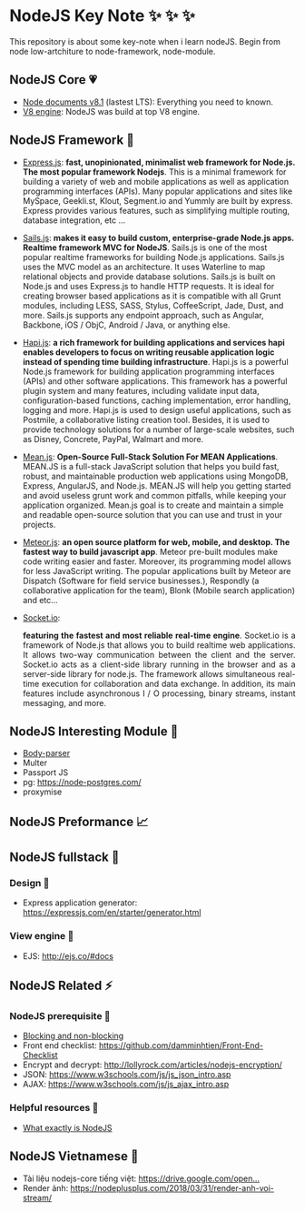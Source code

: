 # NodeJS Key Note :sparkles: :sparkles: :sparkles:
This repository is about some key-note when i learn nodeJS. Begin from node low-artchiture to node-framework, node-module.

## NodeJS Core :heartpulse:
* [Node documents v8.1](https://nodejs.org/dist/latest-v8.x/docs/api/) (lastest LTS): Everything you need to known.
* [V8 engine](https://github.com/v8/v8/wiki/Introduction): NodeJS was build at top V8 engine.

## NodeJS Framework :rocket:
* [Express.js](https://expressjs.com): **fast, unopinionated, minimalist web framework for Node.js. The most popular framework Nodejs**. This is a minimal framework for building a variety of web and mobile applications as well as application programming interfaces (APIs). Many popular applications and sites like MySpace, Geekli.st, Klout, Segment.io and Yummly are built by express. Express provides various features, such as simplifying multiple routing, database integration, etc ...

* [Sails.js](https://sailsjs.com): **makes it easy to build custom, enterprise-grade Node.js apps. Realtime framework MVC for NodeJS**. Sails.js is one of the most popular realtime frameworks for building Node.js applications. Sails.js uses the MVC model as an architecture. It uses Waterline to map relational objects and provide database solutions. Sails.js is built on Node.js and uses Express.js to handle HTTP requests. It is ideal for creating browser based applications as it is compatible with all Grunt modules, including LESS, SASS, Stylus, CoffeeScript, Jade, Dust, and more. Sails.js supports any endpoint approach, such as Angular, Backbone, iOS / ObjC, Android / Java, or anything else.

* [Hapi.js](https://hapijs.com): **a rich framework for building applications and services hapi enables developers to focus on writing reusable application logic instead of spending time building infrastructure**. Hapi.js is a powerful Node.js framework for building application programming interfaces (APIs) and other software applications. This framework has a powerful plugin system and many features, including validate input data, configuration-based functions, caching implementation, error handling, logging and more. Hapi.js is used to design useful applications, such as Postmile, a collaborative listing creation tool. Besides, it is used to provide technology solutions for a number of large-scale websites, such as Disney, Concrete, PayPal, Walmart and more.

* [Mean.js](http://meanjs.org): **Open-Source Full-Stack Solution For MEAN Applications**. MEAN.JS is a full-stack JavaScript solution that helps you build fast, robust, and maintainable production web applications using MongoDB, Express, AngularJS, and Node.js. MEAN.JS will help you getting started and avoid useless grunt work and common pitfalls, while keeping your application organized. Mean.js goal is to create and maintain a simple and readable open-source solution that you can use and trust in your projects.

* [Meteor.js](https://www.meteor.com): **an open source platform for web, mobile, and desktop. The fastest way to build javascript app**. Meteor pre-built modules make code writing easier and faster. Moreover, its programming model allows for less JavaScript writing. The popular applications built by Meteor are Dispatch (Software for field service businesses.), Respondly (a collaborative application for the team), Blonk (Mobile search application) and etc...

* [Socket.io](https://socket.io/): <p style="text-align:justify">**featuring the fastest and most reliable real-time engine**. Socket.io is a framework of Node.js that allows you to build realtime web applications. It allows two-way communication between the client and the server. Socket.io acts as a client-side library running in the browser and as a server-side library for node.js. The framework allows simultaneous real-time execution for collaboration and data exchange. In addition, its main features include asynchronous I / O processing, binary streams, instant messaging, and more.</p>
 
## NodeJS Interesting Module :seedling:
* [Body-parser](https://www.npmjs.com/package/body-parser)
* Multer
* Passport JS
* pg: https://node-postgres.com/
* proxymise

## NodeJS Preformance :chart_with_upwards_trend:

## NodeJS fullstack :tada:
### Design :art:
* Express application generator: https://expressjs.com/en/starter/generator.html
### View engine :palm_tree:
* EJS: http://ejs.co/#docs

## NodeJS Related :zap:
### NodeJS prerequisite :sunflower:
* [Blocking and non-blocking](https://nodejs.org/en/docs/guides/blocking-vs-non-blocking/)
* Front end checklist: https://github.com/damminhtien/Front-End-Checklist
* Encrypt and decrypt: http://lollyrock.com/articles/nodejs-encryption/
* JSON: https://www.w3schools.com/js/js_json_intro.asp
* AJAX: https://www.w3schools.com/js/js_ajax_intro.asp
### Helpful resources :girl:
* [What exactly is NodeJS](https://medium.freecodecamp.org/what-exactly-is-node-js-ae36e97449f5)

## NodeJS Vietnamese :notebook_with_decorative_cover:
* Tài liệu nodejs-core tiếng việt: 
https://drive.google.com/open…
* Render ảnh: https://nodeplusplus.com/2018/03/31/render-anh-voi-stream/
